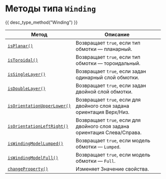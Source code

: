 # Методы типа `Winding`
{{ desc_type_method("Winding") }}

| Метод                                | Описание                                                                 |
|--------------------------------------|--------------------------------------------------------------------------|
| [`isPlanar()`](./isPlanar.md) | Возвращает `true`, если тип обмотки — планарный. |
| [`isToroidal()`](./isToroidal.md) | Возвращает `true`, если тип обмотки — тороидальный. |
| [`isSingleLayer()`](./isSingleLayer.md) | Возвращает `true`, если задан одинарный слой обмотки. |
| [`isDoubleLayer()`](./isDoubleLayer.md) | Возвращает `true`, если задан двойной слой обмотки. |
| [`isOrientationUpperLower()`](./isOrientationUpperLower.md) | Возвращает `true`, если для двойного слоя задана ориентация Верх/Низ. |
| [`isOrientationLeftRight()`](./isOrientationLeftRight.md) | Возвращает `true`, если для двойного слоя задана ориентация Слева/Справа. |
| [`isWindingModelLumped()`](./isWindingModelLumped.md) | Возвращает `true`, если модель обмотки — `Lumped`. |
| [`isWindingModelFull()`](./isWindingModelFull.md) | Возвращает `true`, если модель обмотки — `Full`. |
| [`changeProperty()`](./changeProperty.md) | Изменяет Значение свойства. |
